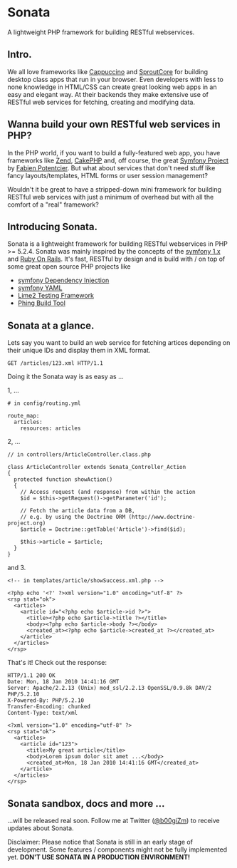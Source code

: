 # Sonata

A lightweight PHP framework for building RESTful webservices.

## Intro.

We all love frameworks like [Cappuccino](http://cappuccino.org) and [SproutCore](http://www.sproutcore.com) for building desktop class apps that run in your browser. Even developers with less to none knowledge in HTML/CSS can create great looking web apps in an easy and elegant way. At their backends they make extensive use of RESTful web services for fetching, creating and modifying data.

## Wanna build your own RESTful web services in PHP?

In the PHP world, if you want to build a fully-featured web app, you have frameworks like [Zend](http://framework.zend.com), [CakePHP](http://cakephp.org) and, off course, the great [Symfony Project](http://www.symfony-project.org) by [Fabien Potentcier](http://github.com/fabpot). But what about services that don't need stuff like fancy layouts/templates, HTML forms or user session management?

Wouldn't it be great to have a stripped-down mini framework for building RESTful web services with just a minimum of overhead but with all the comfort of a "real" framework?

## Introducing Sonata.

Sonata is a lightweight framework for building RESTful webservices in PHP >= 5.2.4. Sonata was mainly inspired by the concepts of the [symfony 1.x](http://www.symfony-project.org) and [Ruby On Rails](http://rubyonrails.org). It's fast, RESTful by design and is build with / on top of some great open source PHP projects like

* [symfony Dependency Injection](http://components.symfony-project.org/dependency-injection/)
* [symfony YAML](http://components.symfony-project.org/yaml/)
* [Lime2 Testing Framework](http://github.com/bschussek/lime)
* [Phing Build Tool](http://phing.info/trac/)



## Sonata at a glance.

Lets say you want to build an web service for fetching artices depending on their unique IDs and display them in XML format.

    GET /articles/123.xml HTTP/1.1

Doing it the Sonata way is as easy as ...

1, ...

    # in config/routing.yml
    
    route_map:
      articles:
        resources: articles
    

2, ...

    // in controllers/ArticleController.class.php
    
    class ArticleController extends Sonata_Controller_Action
    {
      protected function showAction()
      {
        // Access request (and response) from within the action
        $id = $this->getRequest()->getParameter('id');
        
        // Fetch the article data from a DB, 
        // e.g. by using the Doctrine ORM (http://www.doctrine-project.org)
        $article = Doctrine::getTable('Article')->find($id);
        
        $this->article = $article;
      }
    }
    

and 3.

    <!-- in templates/article/showSuccess.xml.php -->
    
    <?php echo '<?' ?>xml version="1.0" encoding="utf-8" ?>
    <rsp stat="ok">
      <articles>
        <article id="<?php echo $article->id ?>">
          <title><?php echo $article->title ?></title>
          <body><?php echo $article->body ?></body>
          <created_at><?php echo $article->created_at ?></created_at>
        </article>
      </articles>
    </rsp>
    
That's it! Check out the response:

    HTTP/1.1 200 OK
    Date: Mon, 18 Jan 2010 14:41:16 GMT
    Server: Apache/2.2.13 (Unix) mod_ssl/2.2.13 OpenSSL/0.9.8k DAV/2 PHP/5.2.10
    X-Powered-By: PHP/5.2.10
    Transfer-Encoding: chunked
    Content-Type: text/xml
     
    <?xml version="1.0" encoding="utf-8" ?>
    <rsp stat="ok">
      <articles>
        <article id="123">
          <title>My great article</title>
          <body>Lorem ipsum dolor sit amet ...</body>
          <created_at>Mon, 18 Jan 2010 14:41:16 GMT</created_at>
        </article>
      </articles>
    </rsp>
    

## Sonata sandbox, docs and more ...

...will be released real soon. Follow me at Twitter ([@b00giZm](http://www.twitter.com/b00giZm)) to receive updates about Sonata.

Disclaimer: Please notice that Sonata is still in an early stage of development. Some features / components might not be fully implemented yet. **DON'T USE SONATA IN A PRODUCTION ENVIRONMENT!**